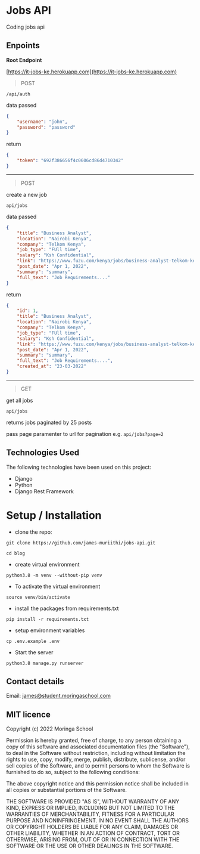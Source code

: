 # Jobs API
Coding jobs api

## Enpoints
**Root Endpoint**

[https://it-jobs-ke.herokuapp.com](https://it-jobs-ke.herokuapp.com)

> POST

`/api/auth`

data passed
```json
{
    "username": "john",
    "password": "password"
}
```

return
```json
{
    "token": "692f386656f4c0606cd86d4710342"
}
```
---

> POST

create a new job

`api/jobs`


data passed
```json
{
    "title": "Business Analyst",
    "location": "Nairobi Kenya",
    "company": "Telkom Kenya",
    "job_type": "FUll time",
    "salary": "Ksh Confidential",
    "link": "https://www.fuzu.com/kenya/jobs/business-analyst-telkom-kenya-45c20c60",
    "post_date": "Apr 1, 2022",
    "summary": "summary",
    "full_text": "Job Requirements...."
}
```

return
```json
{
    "id": 1,
    "title": "Business Analyst",
    "location": "Nairobi Kenya",
    "company": "Telkom Kenya",
    "job_type": "FUll time",
    "salary": "Ksh Confidential",
    "link": "https://www.fuzu.com/kenya/jobs/business-analyst-telkom-kenya-45c20c60",
    "post_date": "Apr 1, 2022",
    "summary": "summary",
    "full_text": "Job Requirements....",
    "created_at": "23-03-2022"
}
```

---
> GET

get all jobs

`api/jobs`

returns jobs paginated by 25 posts

pass page paramenter to url for pagination e.g. `api/jobs?page=2`


## Technologies Used
The following technologies have been used on this project:
* Django
* Python
* Django Rest Framework

# Setup / Installation
* clone the repo:

```shell
git clone https://github.com/james-muriithi/jobs-api.git
```

```
cd blog
```
* create virtual environment 

```shell
python3.8 -m venv --without-pip venv
```

* To activate the virtual environment
```shell
source venv/bin/activate
```

* install the packages from requirements.txt
```shell
pip install -r requirements.txt 
```

* setup environment variables
```shell
cp .env.example .env
```
* Start the server
```shell
python3.8 manage.py runserver
```


## Contact details
Email: james@student.moringaschool.com

## MIT licence

<p>Copyright (c) 2022 Moringa School </p>

Permission is hereby granted, free of charge, to any person obtaining
a copy of this software and associated documentation files (the
"Software"), to deal in the Software without restriction, including
without limitation the rights to use, copy, modify, merge, publish,
distribute, sublicense, and/or sell copies of the Software, and to
permit persons to whom the Software is furnished to do so, subject to
the following conditions:

The above copyright notice and this permission notice shall be
included in all copies or substantial portions of the Software.

THE SOFTWARE IS PROVIDED "AS IS", WITHOUT WARRANTY OF ANY KIND,
EXPRESS OR IMPLIED, INCLUDING BUT NOT LIMITED TO THE WARRANTIES OF
MERCHANTABILITY, FITNESS FOR A PARTICULAR PURPOSE AND
NONINFRINGEMENT. IN NO EVENT SHALL THE AUTHORS OR COPYRIGHT HOLDERS BE
LIABLE FOR ANY CLAIM, DAMAGES OR OTHER LIABILITY, WHETHER IN AN ACTION
OF CONTRACT, TORT OR OTHERWISE, ARISING FROM, OUT OF OR IN CONNECTION
WITH THE SOFTWARE OR THE USE OR OTHER DEALINGS IN THE SOFTWARE.